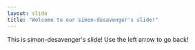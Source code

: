 ```yaml
---
layout: slide
title: "Welcome to our simon-desavenger's slide!"
---
```

This is simon-desavenger's slide!
Use the left arrow to go back!
